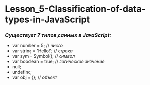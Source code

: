 # Lesson_5-Classification-of-data-types-in-JavaScript

### _**Существует 7 типов данных в JavaScript:**_ ###
  - var number = 5; // _число_
  - var string = 'Hello!'; // _строка_
  - var sym = Symbol(); // _символ_
  - var booolean = true; // _логическое значение_
  - null;
  - undefind;
  - var obj = {}; // _объект_
